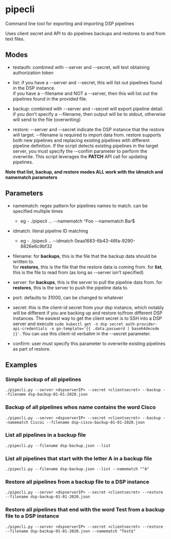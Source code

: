 # pipecli
Command line tool for exporting and importing DSP pipelines

Uses client secret and API to do pipelines backups and restores to and from text files.

## Modes
 - testauth: combined with --server and --secret, will test obtaining authorization token
 - list: if you have a --server and --secret, this will list out pipelines found in the DSP instance.  
         if you have a --filename and NOT a --server, then this will list out the pipelines found in the provided file.

 - backup: combined with --server and --secret will export pipeline detail.  
           if you don't specify a --filename, then output will be to stdout, otherwise will send to the file (overwriting)

 - restore: --server and --secret indicate the DSP instance that the restore will target.  --filename is required to import data from.
            restore supports both new pipelines and replacing existing pipelines with different pipeline definition.  If the script detects existing pipelines in the target server, you must specify the --confim parameter to perform the overwrite.  This script leverages the **PATCH** API call for updating pipelines.  

 **Note that list, backup, and restore modes ALL work with the idmatch and namematch parameters**

## Parameters
 - namematch: regex pattern for pipelines names to match.  can be specified multiple times
 	- eg - ./pipecli ... --namematch ^Foo --namematch Bar$

 - idmatch: literal pipeline ID matching
 	- eg - ./pipecli .. --idmatch 0eaa1683-6b43-46fa-9290-8826e6c9bf32

 - filename:  for **backups**, this is the file that the backup data should be written to.  
              for **restores**, this is the file that the restore data is coming from.
              for **list**, this is the file to read from (as long as --server isn't specified)

 - server:  for **backups**, this is the server to pull the pipeline data from.
            for **restores**, this is the server to push the pipeline data to.

 - port: defaults to 31000, can be changed to whatever

 - secret: this is the client-id secret from your dsp instance, which notably will be different if you are backing up and restore to/from different DSP instances.  The easiest way to get the client secret is to SSH into a DSP server and execute `sudo kubectl get -n dsp secret auth-provider-api-credentials -o go-template='{{ .data.password | base64decode }}'`.  You can use this client-id verbatim in the --secret parameter.

 - confirm:  user must specify this parameter to overwrite existing pipelines as part of restore.

## Examples

### Simple backup of all pipelines

`./pipecli.py --server <dspserverIP> --secret <clientsecret> --backup --filename dsp-backup-01-01-2020.json`

### Backup of all pipelines whos name contains the word Cisco

`./pipecli.py --server <dspserverIP> --secret <clientsecret> --backup --namematch Ciscoi --filename dsp-cisco-backup-01-01-2020.json`

### List all pipelines in a backup file
`./pipecli.py --filename dsp-backup.json --list`

### List all pipelines that start with the letter A in a backup file 
`./pipecli.py --filename dsp-backup.json --list --namematch "^A"`


### Restore all pipelines from a backup file to a DSP instance
`./pipecli.py --server <dspserverIP> --secret <clientsecret> --restore --filename dsp-backup-01-01-2020.json`

### Restore all pipelines that end with the word Test from a backup file to a DSP instance
`./pipecli.py --server <dspserverIP> --secret <clientsecret> --restore --filename dsp-backup-01-01-2020.json --namematch "Test$"`


